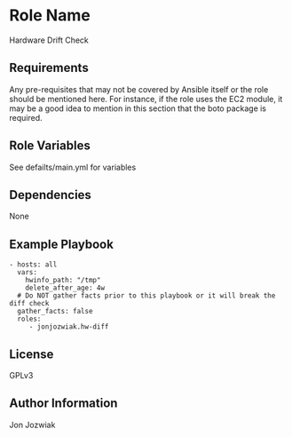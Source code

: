 Role Name
=========

Hardware Drift Check 

Requirements
------------

Any pre-requisites that may not be covered by Ansible itself or the role should be mentioned here. For instance, if the role uses the EC2 module, it may be a good idea to mention in this section that the boto package is required.

Role Variables
--------------
See defailts/main.yml for variables

Dependencies
------------
None

Example Playbook
----------------

    - hosts: all
      vars:     
        hwinfo_path: "/tmp"
        delete_after_age: 4w
      # Do NOT gather facts prior to this playbook or it will break the diff check
      gather_facts: false
      roles:
         - jonjozwiak.hw-diff

License
-------

GPLv3

Author Information
------------------
Jon Jozwiak 

